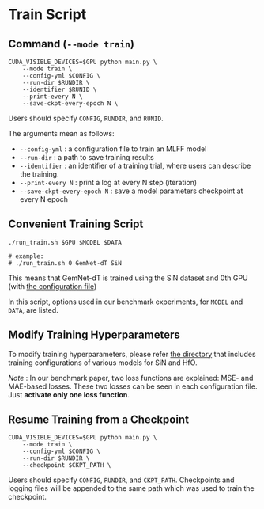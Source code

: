 # Train Script

## Command (`--mode train`)

```
CUDA_VISIBLE_DEVICES=$GPU python main.py \
    --mode train \
    --config-yml $CONFIG \
    --run-dir $RUNDIR \
    --identifier $RUNID \
    --print-every N \
    --save-ckpt-every-epoch N \
```
Users should specify `CONFIG`, `RUNDIR`, and `RUNID`.

The arguments mean as follows:

* `--config-yml` : a configuration file to train an MLFF model
* `--run-dir` : a path to save training results
* `--identifier` : an identifier of a training trial, where users can describe the training.
* `--print-every N` : print a log at every N step (iteration)
* `--save-ckpt-every-epoch N` : save a model parameters checkpoint at every N epoch


## Convenient Training Script

```
./run_train.sh $GPU $MODEL $DATA

# example:
# ./run_train.sh 0 GemNet-dT SiN
```

This means that GemNet-dT is trained using the SiN dataset and 0th GPU (with [the configuration file](../../configs/train/SiN/GemNet-dT.yml))

In this script, options used in our benchmark experiments, for `MODEL` and `DATA`, are listed.


## Modify Training Hyperparameters

To modify training hyperparameters, please refer [the directory](../../configs/) that includes training configurations of various models for SiN and HfO.

*Note* :  In our benchmark paper, two loss functions are explained: MSE- and MAE-based losses.  These two losses can be seen in each configuration file.   Just **activate only one loss function**.

## Resume Training from a Checkpoint
```
CUDA_VISIBLE_DEVICES=$GPU python main.py \
    --mode train \
    --config-yml $CONFIG \
    --run-dir $RUNDIR \
    --checkpoint $CKPT_PATH \
```
Users should specify `CONFIG`, `RUNDIR`, and `CKPT_PATH`.
Checkpoints and logging files will be appended to the same path which was used to train the checkpoint.